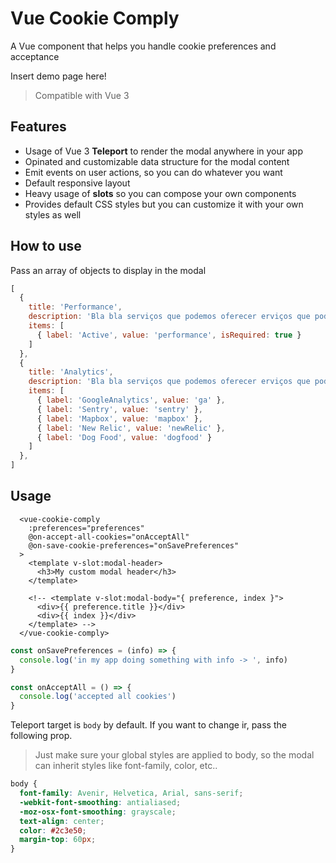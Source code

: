 # Vue Cookie Comply

A Vue component that helps you handle cookie preferences and acceptance

Insert demo page here!

> Compatible with Vue 3

## Features

- Usage of Vue 3 **Teleport** to render the modal anywhere in your app
- Opinated and customizable data structure for the modal content
- Emit events on user actions, so you can do whatever you want
- Default responsive layout
- Heavy usage of **slots** so you can compose your own components
- Provides default CSS styles but you can customize it with your own styles as well

## How to use

Pass an array of objects to display in the modal

```js
[
  {
    title: 'Performance',
    description: 'Bla bla serviços que podemos oferecer erviços que podemos oferecer erviços que podemos oferecer erviços que podemos oferecer serviços que podemos oferecer.',
    items: [
      { label: 'Active', value: 'performance', isRequired: true }
    ]
  },
  {
    title: 'Analytics',
    description: 'Bla bla serviços que podemos oferecer erviços que podemos oferecer erviços que podemos oferecer erviços que podemos oferecer serviços que podemos oferecer.',
    items: [
      { label: 'GoogleAnalytics', value: 'ga' },
      { label: 'Sentry', value: 'sentry' },
      { label: 'Mapbox', value: 'mapbox' },
      { label: 'New Relic', value: 'newRelic' },
      { label: 'Dog Food', value: 'dogfood' }
    ]
  },
]
```

## Usage

```vue
  <vue-cookie-comply
    :preferences="preferences"
    @on-accept-all-cookies="onAcceptAll"
    @on-save-cookie-preferences="onSavePreferences"
  >
    <template v-slot:modal-header>
      <h3>My custom modal header</h3>
    </template>

    <!-- <template v-slot:modal-body="{ preference, index }">
      <div>{{ preference.title }}</div>
      <div>{{ index }}</div>
    </template> -->
  </vue-cookie-comply>
```

```js
const onSavePreferences = (info) => {
  console.log('in my app doing something with info -> ', info)
}

const onAcceptAll = () => {
  console.log('accepted all cookies')
}
```

Teleport target is `body` by default. If you want to change ir, pass the following prop.

> Just make sure your global styles are applied to body, so the modal can inherit styles like font-family, color, etc..

```css
body {
  font-family: Avenir, Helvetica, Arial, sans-serif;
  -webkit-font-smoothing: antialiased;
  -moz-osx-font-smoothing: grayscale;
  text-align: center;
  color: #2c3e50;
  margin-top: 60px;
}
```